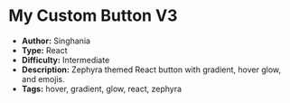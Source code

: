 # My Custom Button V3

- **Author:** Singhania  
- **Type:** React  
- **Difficulty:** Intermediate  
- **Description:** Zephyra themed React button with gradient, hover glow, and emojis.  
- **Tags:** hover, gradient, glow, react, zephyra
